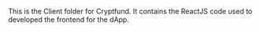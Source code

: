 This is the Client folder for Cryptfund. It contains the ReactJS code used to developed the frontend for the dApp.
